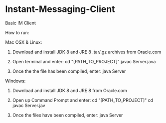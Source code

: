 # Instant-Messaging-Client
Basic IM Client 


How to run: 

Mac OSX & Linux: 

1. Download and install JDK 8 and JRE 8 .tar/.gz archives from Oracle.com 

2. Open terminal and enter: 
    cd "[PATH_TO_PROJECT]" 
    javac Server.java

3. Once the the file has been compiled, enter: 
    java Server
    
Windows: 

1. Download and install JDK 8 and JRE 8 from Oracle.com 

2. Open up Command Prompt and enter: 
    cd "[PATH_TO_PROJECT]"
    cd javac Server.jav 
    
3. Once the files have been compiled, enter: 
    java Server 
